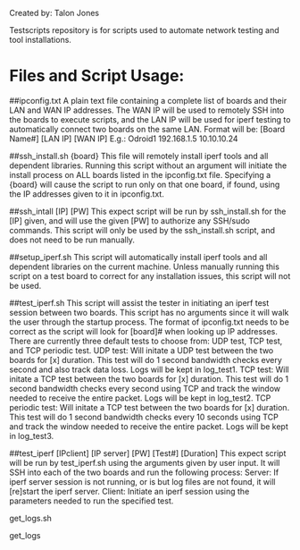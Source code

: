 Created by:	Talon Jones

Testscripts repository is for scripts used to automate network testing and tool installations.

# Files and Script Usage:

##ipconfig.txt
	A plain text file containing a complete list of boards and their LAN and WAN IP addresses.
	The WAN IP will be used to remotely SSH into the boards to execute scripts, and the LAN IP
	will be used for iperf testing to automatically connect two boards on the same LAN.
	Format will be:
		[Board Name#] [LAN IP] [WAN IP]
	E.g.:	Odroid1 192.168.1.5 10.10.10.24

##ssh_install.sh {board}
	This file will remotely install iperf tools and all dependent libraries. Running this
	script without an argument will initiate the install process on ALL boards listed in the
	ipconfig.txt file. Specifying a {board} will cause the script to run only on that one
	board, if found, using the IP addresses given to it in ipconfig.txt.

##ssh_intall [IP] [PW]
	This expect script will be run by ssh_install.sh for the [IP] given, and will use the
	given [PW] to authorize any SSH/sudo commands. This script will only be used by the
	ssh_install.sh script, and does not need to be run manually.

##setup_iperf.sh
	This script will automatically install iperf tools and all dependent libraries on the
	current machine. Unless manually running this script on a test board to correct for any
	installation issues, this script will not be used.

##test_iperf.sh
	This script will assist the tester in initiating an iperf test session between two boards.
	This script has no arguments since it will walk the user through the startup process. The
	format of ipconfig.txt needs to be correct as the script will look for [board]# when
	looking up IP addresses. There are currently three default tests to choose from: UDP test,
	TCP test, and TCP periodic test.
	UDP test:
		Will initate a UDP test between the two boards for [x] duration. This test will
		do 1 second bandwidth checks every second and also track data loss. Logs will be
		kept in log_test1.
	TCP test:
		Will initate a TCP test between the two boards for [x] duration. This test will
		do 1 second bandwidth checks every second using TCP and track the window needed
		to receive the entire packet. Logs will be kept in log_test2.
	TCP periodic test:
		Will initate a TCP test between the two boards for [x] duration. This test will
		do 1 second bandwidth checks every 10 seconds using TCP and track the window
		needed to receive the entire packet. Logs will be kept in log_test3.

##test_iperf [IPclient] [IP server] [PW] [Test#] [Duration]
	This expect script will be run by test_iperf.sh using the arguments given by user input.
	It will SSH into each of the two boards and run the following process:
	Server:
		If iperf server session is not running, or is but log files are not found, it will
		[re]start the iperf server.
	Client:
		Initiate an iperf session using the parameters needed to run the specified test.

get_logs.sh

get_logs
